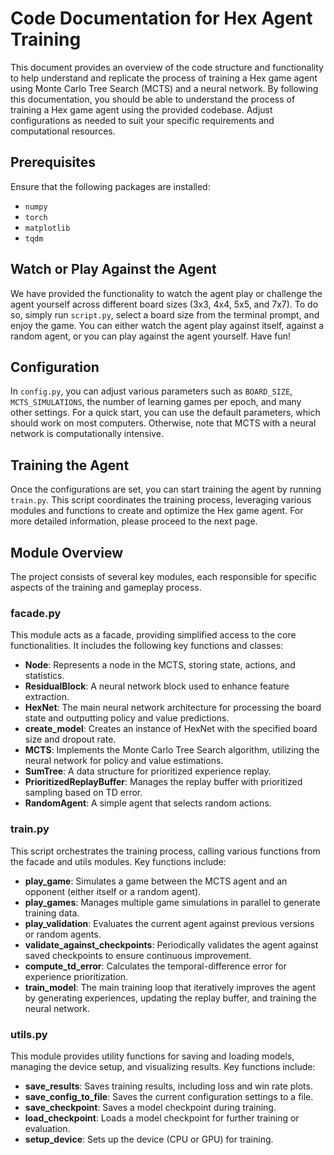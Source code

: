 # Code Documentation for Hex Agent Training

This document provides an overview of the code structure and functionality to help understand and replicate the process of training a Hex game agent using Monte Carlo Tree Search (MCTS) and a neural network. By following this documentation, you should be able to understand the process of training a Hex game agent using the provided codebase. Adjust configurations as needed to suit your specific requirements and computational resources.

## Prerequisites

Ensure that the following packages are installed:
- `numpy`
- `torch`
- `matplotlib`
- `tqdm`

## Watch or Play Against the Agent

We have provided the functionality to watch the agent play or challenge the agent yourself across different board sizes (3x3, 4x4, 5x5, and 7x7). To do so, simply run `script.py`, select a board size from the terminal prompt, and enjoy the game. You can either watch the agent play against itself, against a random agent, or you can play against the agent yourself. Have fun!

## Configuration

In `config.py`, you can adjust various parameters such as `BOARD_SIZE`, `MCTS_SIMULATIONS`, the number of learning games per epoch, and many other settings. For a quick start, you can use the default parameters, which should work on most computers. Otherwise, note that MCTS with a neural network is computationally intensive.

## Training the Agent

Once the configurations are set, you can start training the agent by running `train.py`. This script coordinates the training process, leveraging various modules and functions to create and optimize the Hex game agent. For more detailed information, please proceed to the next page.

## Module Overview

The project consists of several key modules, each responsible for specific aspects of the training and gameplay process.

### facade.py

This module acts as a facade, providing simplified access to the core functionalities. It includes the following key functions and classes:
- **Node**: Represents a node in the MCTS, storing state, actions, and statistics.
- **ResidualBlock**: A neural network block used to enhance feature extraction.
- **HexNet**: The main neural network architecture for processing the board state and outputting policy and value predictions.
- **create_model**: Creates an instance of HexNet with the specified board size and dropout rate.
- **MCTS**: Implements the Monte Carlo Tree Search algorithm, utilizing the neural network for policy and value estimations.
- **SumTree**: A data structure for prioritized experience replay.
- **PrioritizedReplayBuffer**: Manages the replay buffer with prioritized sampling based on TD error.
- **RandomAgent**: A simple agent that selects random actions.

### train.py

This script orchestrates the training process, calling various functions from the facade and utils modules. Key functions include:
- **play_game**: Simulates a game between the MCTS agent and an opponent (either itself or a random agent).
- **play_games**: Manages multiple game simulations in parallel to generate training data.
- **play_validation**: Evaluates the current agent against previous versions or random agents.
- **validate_against_checkpoints**: Periodically validates the agent against saved checkpoints to ensure continuous improvement.
- **compute_td_error**: Calculates the temporal-difference error for experience prioritization.
- **train_model**: The main training loop that iteratively improves the agent by generating experiences, updating the replay buffer, and training the neural network.

### utils.py

This module provides utility functions for saving and loading models, managing the device setup, and visualizing results. Key functions include:
- **save_results**: Saves training results, including loss and win rate plots.
- **save_config_to_file**: Saves the current configuration settings to a file.
- **save_checkpoint**: Saves a model checkpoint during training.
- **load_checkpoint**: Loads a model checkpoint for further training or evaluation.
- **setup_device**: Sets up the device (CPU or GPU) for training.

##
